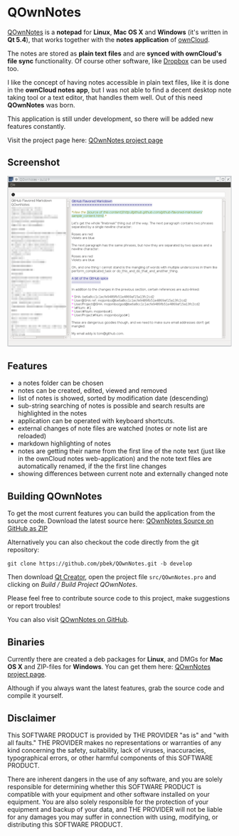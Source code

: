 # QOwnNotes
 
[QOwnNotes](http://www.bekerle.com/QOwnNotes) is a **notepad**  for **Linux**, **Mac OS X** and **Windows** (it's written in **Qt 5.4**), that works together with the **notes application** of [ownCloud](http://owncloud.org/).

The notes are stored as **plain text files** and are **synced with ownCloud's file sync** functionality. Of course other software, like [Dropbox](https://www.dropbox.com) can be used too.

I like the concept of having notes accessible in plain text files, like it is done in the **ownCloud notes app**, but I was not able to find a decent desktop note taking tool or a text editor, that handles them well. Out of this need **QOwnNotes** was born.

This application is still under development, so there will be added new features constantly.

Visit the project page here: [QOwnNotes project page](http://www.bekerle.com/QOwnNotes)

## Screenshot
![Screenhot](screenshot.png)

## Features
- a notes folder can be chosen
- notes can be created, edited, viewed and removed
- list of notes is showed, sorted by modification date (descending)
- sub-string searching of notes is possible and search results are highlighted in the notes
- application can be operated with keyboard shortcuts.
- external changes of note files are watched (notes or note list are reloaded)
- markdown highlighting of notes
- notes are getting their name from the first line of the note text (just like in the ownCloud notes web-application) and the note text files are automatically renamed, if the the first line changes
- showing differences between current note and externally changed note

## Building QOwnNotes
To get the most current features you can build the application from the source code. Download the latest source here: [QOwnNotes Source on GitHub as ZIP](https://github.com/pbek/QOwnNotes/archive/develop.zip)

Alternatively you can also checkout the code directly from the git repository:

```shell
git clone https://github.com/pbek/QOwnNotes.git -b develop
```

Then download [Qt Creator](http://www.qt.io/download-open-source), open the project file `src/QOwnNotes.pro` and clicking on *Build / Build Project QOwnNotes*.

Please feel free to contribute source code to this project, make suggestions or report troubles!

You can also visit [QOwnNotes on GitHub](https://github.com/pbek/QOwnNotes).

## Binaries
Currently there are created a deb packages for **Linux**, and DMGs for **Mac OS X** and ZIP-files for **Windows**. You can get them here: [QOwnNotes project page](http://www.bekerle.com/QOwnNotes).

Although if you always want the latest features, grab the source code and compile it yourself.

## Disclaimer
This SOFTWARE PRODUCT is provided by THE PROVIDER "as is" and "with all faults." THE PROVIDER makes no representations or warranties of any kind concerning the safety, suitability, lack of viruses, inaccuracies, typographical errors, or other harmful components of this SOFTWARE PRODUCT. 

There are inherent dangers in the use of any software, and you are solely responsible for determining whether this SOFTWARE PRODUCT is compatible with your equipment and other software installed on your equipment. You are also solely responsible for the protection of your equipment and backup of your data, and THE PROVIDER will not be liable for any damages you may suffer in connection with using, modifying, or distributing this SOFTWARE PRODUCT.
